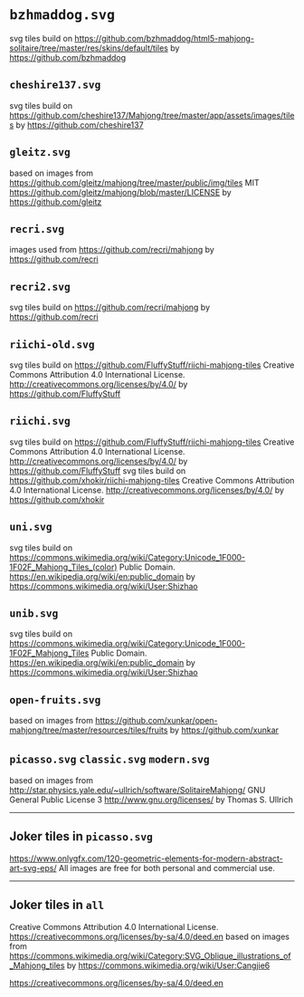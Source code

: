 # `bzhmaddog.svg`

svg tiles build on https://github.com/bzhmaddog/html5-mahjong-solitaire/tree/master/res/skins/default/tiles
by https://github.com/bzhmaddog 

## `cheshire137.svg`
svg tiles build on https://github.com/cheshire137/Mahjong/tree/master/app/assets/images/tiles
by https://github.com/cheshire137

## `gleitz.svg`
based on images from https://github.com/gleitz/mahjong/tree/master/public/img/tiles
MIT https://github.com/gleitz/mahjong/blob/master/LICENSE
by https://github.com/gleitz

## `recri.svg`
images used from https://github.com/recri/mahjong
by https://github.com/recri

## `recri2.svg`
svg tiles build on https://github.com/recri/mahjong
by https://github.com/recri

## `riichi-old.svg`
svg tiles build on https://github.com/FluffyStuff/riichi-mahjong-tiles
Creative Commons Attribution 4.0 International License. http://creativecommons.org/licenses/by/4.0/
by https://github.com/FluffyStuff

## `riichi.svg`
svg tiles build on https://github.com/FluffyStuff/riichi-mahjong-tiles
Creative Commons Attribution 4.0 International License. http://creativecommons.org/licenses/by/4.0/
by https://github.com/FluffyStuff
svg tiles build on https://github.com/xhokir/riichi-mahjong-tiles
Creative Commons Attribution 4.0 International License. http://creativecommons.org/licenses/by/4.0/
by https://github.com/xhokir

## `uni.svg`
svg tiles build on https://commons.wikimedia.org/wiki/Category:Unicode_1F000-1F02F_Mahjong_Tiles_(color)
Public Domain. https://en.wikipedia.org/wiki/en:public_domain
by https://commons.wikimedia.org/wiki/User:Shizhao

## `unib.svg`
svg tiles build on https://commons.wikimedia.org/wiki/Category:Unicode_1F000-1F02F_Mahjong_Tiles
Public Domain. https://en.wikipedia.org/wiki/en:public_domain
by https://commons.wikimedia.org/wiki/User:Shizhao

## `open-fruits.svg`
based on images from https://github.com/xunkar/open-mahjong/tree/master/resources/tiles/fruits
by https://github.com/xunkar

## `picasso.svg` `classic.svg` `modern.svg`
based on images from http://star.physics.yale.edu/~ullrich/software/SolitaireMahjong/
GNU General Public License 3 http://www.gnu.org/licenses/
by Thomas S. Ullrich

----

## Joker tiles in `picasso.svg`
https://www.onlygfx.com/120-geometric-elements-for-modern-abstract-art-svg-eps/
All images are free for both personal and commercial use.

----

## Joker tiles in `all`

Creative Commons Attribution 4.0 International License. https://creativecommons.org/licenses/by-sa/4.0/deed.en
based on images from https://commons.wikimedia.org/wiki/Category:SVG_Oblique_illustrations_of_Mahjong_tiles
by https://commons.wikimedia.org/wiki/User:Cangjie6

https://creativecommons.org/licenses/by-sa/4.0/deed.en
